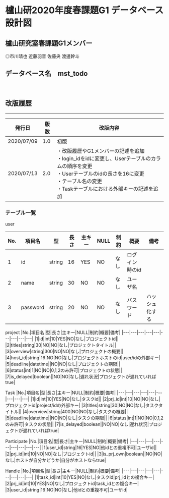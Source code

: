 # 櫨山研2020年度春課題G1 データベース設計図

## 櫨山研究室春課題G1メンバー

◎市川晴也
近藤羽音
佐藤央
渡邊幹斗

## データベース名　mst_todo
</br>

## 改版履歴
***
|発行日|版数|改版内容|
|-------|----|------------------|
|2020/07/09|1.0|初版|
|2020/07/13|2.0|・改版履歴やG1メンバーの記述を追加<br>・login_idをidに変更し、Userテーブルのカラムの順序を変更<br>・Userテーブルのidの長さを16に変更<br>・テーブル名の変更<br>・Taskテーブルにおける外部キーの記述を追加|
### テーブル一覧
user

|No.|項目名|型|長さ|主キー|NULL|制約|概要|備考|
|---|---|---|---|---|---|---|---|---|
|1|id|string|16|YES|NO|なし|ログイン時のid||
|2|name|string|30|NO|NO|なし|ユーザ名||
|3|password|string|20|NO|NO|なし|パスワード|ハッシュ化する|

project
|No.|項目名|型|長さ|主キー|NULL|制約|概要|備考|
|---|---|---|---|---|---|---|---|---|
|1|id|int|10|YES|NO|なし|プロジェクトid||
|2|titles|string|30|NO|NO|なし|プロジェクトタイトル||
|3|overview|string|300|NO|NO|なし|プロジェクトの概要||
|4|host_id|string|16|NO|NO|なし|プロジェクトホストのid|user/idの外部キー|
|5|deadline|datetime||NO|NO|なし|プロジェクトの期限||
|6|status|int|1|NO|NO|0,1,2のみ許可|プロジェクトの状態||
|7|is_delayed|boolean||NO|NO|なし|遅れ状況|プロジェクトが遅れていればtrue|

Task
|No.|項目名|型|長さ|主キー|NULL|制約|概要|備考|
|---|---|---|---|---|---|---|---|---|
|1|id|int|10|YES|NO|なし|タスクid||
|2|prj_id|int|10|NO|NO|なし|プロジェクトid|project/idの外部キー|
|3|titles|string|30|NO|NO|なし|タスクタイトル||
|4|overview|string|400|NO|NO|なし|タスクの概要||
|5|deadline|datetime||NO|NO|なし|タスクの期限||
|6|status|int|1|NO|NO|0,1,2のみ許可|タスクの状態||
|7|is_delayed|boolean||NO|NO|なし|遅れ状況|プロジェクトが遅れていればtrue|

Participate
|No.|項目名|型|長さ|主キー|NULL|制約|概要|備考|
|---|---|---|---|---|---|---|---|---|
|1|user_id|string|16|YES|NO|他idとの重複不可|ユーザid||
|2|prj_id|int|10|NO|NO|なし|プロジェクトid||
|3|is_prj_own|boolean||NO|NO|なし|ホストが自分かどうか|自分がホストならtrue|

Handle
|No.|項目名|型|長さ|主キー|NULL|制約|概要|備考|
|---|---|---|---|---|---|---|---|---|
|1|task_id|int|10|YES|NO|なし|タスクid|prj_idとの複合キー|
|2|prj_id|int|10|YES|NO|なし|プロジェクトid|task_idとの複合キー|
|3|user_id|string|16|NO|NO|なし|他idとの重複不可|ユーザid|
